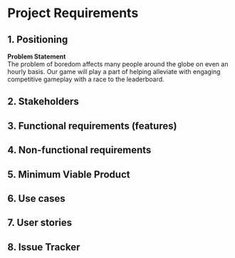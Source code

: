 # Project Requirements

## 1. Positioning

**Problem Statement**  <br>
The problem of boredom affects many people around the globe on even an hourly basis. Our game will play a part of helping alleviate with engaging competitive gameplay with a race to the leaderboard.

## 2. Stakeholders

## 3. Functional requirements (features)

## 4. Non-functional requirements

## 5. Minimum Viable Product

## 6. Use cases

## 7. User stories

## 8. Issue Tracker

